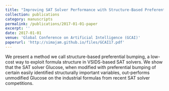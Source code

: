 ```yaml
---
title: "Improving SAT Solver Performance with Structure-Based Preferential Bumping"
collection: publications
category: manuscripts
permalink: /publications/2017-01-01-paper
excerpt: ''
date: 2017-01-01
venue: 'Global Conference on Artificial Intelligence (GCAI)'
paperurl: 'http://simajam.github.io/files/GCAI17.pdf'
---
```


We present a method we call structure-based preferential bumping, a low-cost way to exploit formula structure in VSIDS-based SAT solvers. We show that the SAT solver Glucose, when modified with preferential bumping of certain easily identified structurally important variables, out-performs unmodified Glucose on the industrial formulas from recent SAT solver competitions.
